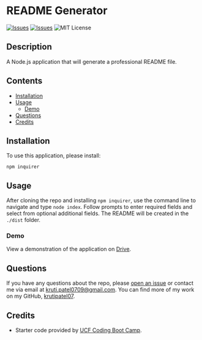 # README Generator
[![Issues](https://img.shields.io/github/issues/krutipatel07/README-generator)](https://github.com/krutipatel07/README-generator/issues) [![Issues](https://img.shields.io/github/contributors/krutipatel07/README-generator)](https://github.com/krutipatel07/README-generator/graphs/contributors) ![MIT License](https://img.shields.io/badge/license-MIT-blue)
  
## Description
A Node.js application that will generate a professional README file.
    
## Contents
* [Installation](#Installation)
* [Usage](#Usage)
    * [Demo](#Demo)
* [Questions](#Questions)
* [Credits](#Credits)

## Installation
To use this application, please install: 
```
npm inquirer
```

## Usage
After cloning the repo and installing `npm inquirer`, use the command line to navigate and type `node index`.  Follow prompts to enter required fields and select from optional additional fields.  The README will be created in the `./dist` folder. 

### Demo
View a demonstration of the application on [Drive](https://drive.google.com/file/d/1N4YkLeo_PUhDWKt0MDtEJySxwn2Dr0x6/view).
    
## Questions
If you have any questions about the repo, please [open an issue](https://github.com/krutipatel07/README-generator/issues) or contact me via email at kruti.patel0709@gmail.com. You can find more of my work on my GitHub, [krutipatel07](https://github.com/krutipatel07/).
    
## Credits
* Starter code provided by [UCF Coding Boot Camp](https://github.com/coding-boot-camp/potential-enigma).